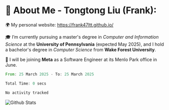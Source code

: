 # 💫 About Me - Tongtong Liu (Frank):
🌍 My personal website: https://frank47ltt.github.io/

🎓 I’m currently pursuing a master's degree in *Computer and Information Science* at the **University of Pennsylvania** (expected May 2025), and I hold a bachelor's degree in *Computer Science* from **Wake Forest University**.

💼 I will be joining **Meta** as a Software Engineer at its Menlo Park office in June.


<!--START_SECTION:waka-->

```rust
From: 25 March 2025 - To: 25 March 2025

Total Time: 0 secs

No activity tracked
```

<!--END_SECTION:waka-->


![Github Stats](https://github-readme-stats.vercel.app/api?username=frank47ltt&count_private=true&show_icons=true&include_all_commits=true)
